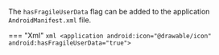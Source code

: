 The `hasFragileUserData` flag can be added to the application `AndroidManifest.xml` file. 

=== "Xml"
	```xml
	<application android:icon="@drawable/icon" android:hasFragileUserData="true">
	```

